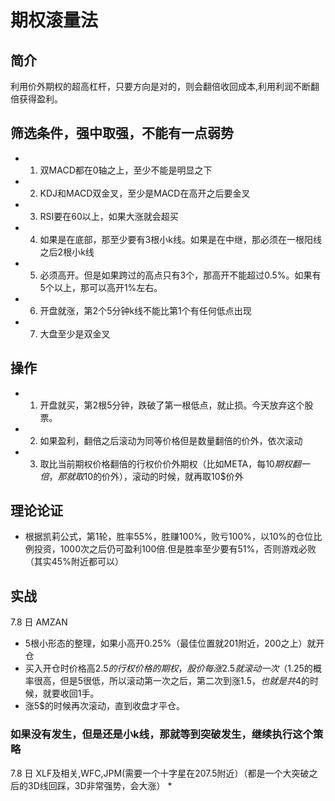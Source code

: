 # 期权滚量法
##  简介
利用价外期权的超高杠杆，只要方向是对的，则会翻倍收回成本,利用利润不断翻倍获得盈利。
## 筛选条件，强中取强，不能有一点弱势
* 1. 双MACD都在0轴之上，至少不能是明显之下
* 2. KDJ和MACD双金叉，至少是MACD在高开之后要金叉
* 3. RSI要在60以上，如果大涨就会超买
* 4. 如果是在底部，那至少要有3根小k线。如果是在中继，那必须在一根阳线之后2根小k线
* 5. 必须高开。但是如果跨过的高点只有3个，那高开不能超过0.5%。如果有5个以上，那可以高开1%左右。
* 6. 开盘就涨，第2个5分钟k线不能比第1个有任何低点出现
* 7. 大盘至少是双金叉
## 操作
* 1. 开盘就买，第2根5分钟，跌破了第一根低点，就止损。今天放弃这个股票。
* 2. 如果盈利，翻倍之后滚动为同等价格但是数量翻倍的价外，依次滚动
* 3. 取比当前期权价格翻倍的行权价价外期权（比如META，每10$期权翻一倍，那就取10$的价外），滚动的时候，就再取10$价外
## 理论论证
* 根据凯莉公式，第1轮，胜率55%，胜赚100%，败亏100%，以10%的仓位比例投资，1000次之后仍可盈利100倍.但是胜率至少要有51%，否则游戏必败（其实45%附近都可以）
## 实战
7.8 日 AMZAN
* 5根小形态的整理，如果小高开0.25%（最佳位置就201附近，200之上）就开仓
* 买入开仓时价格高2.5$的行权价格的期权，股价每涨2.5就滚动一次（1.25%的股价），亚马逊涨到4$的概率很高，但是5很低，所以滚动第一次之后，第二次到涨1.5$，也就是共4$的时候，就要收回1手。
* 涨5$的时候再次滚动，直到收盘才平仓。
### 如果没有发生，但是还是小k线，那就等到突破发生，继续执行这个策略
7.8 日 XLF及相关,WFC,JPM(需要一个十字星在207.5附近）（都是一个大突破之后的3D线回踩，3D非常强势，会大涨）
* 
